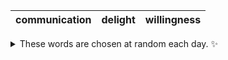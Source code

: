 <!-- word_basket start -->
| communication | delight | willingness |
| :-----------: | :-----: | :---------: |

<details>
  <summary>These words are chosen at random each day. ✨</summary>
  Take a look inside this repo to see how that works.
</details>
<!-- word_basket end -->
